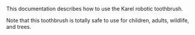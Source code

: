 This documentation describes how to use the Karel robotic
toothbrush.

Note that this toothbrush is totally safe to use for children,
adults, wildlife, and trees.

